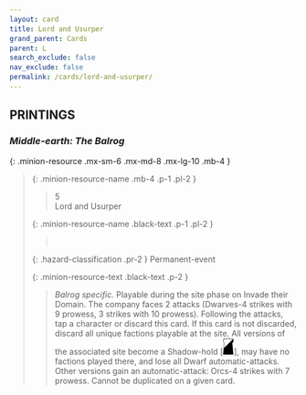 ```yaml
---
layout: card
title: Lord and Usurper
grand_parent: Cards
parent: L
search_exclude: false
nav_exclude: false
permalink: /cards/lord-and-usurper/
---
```


## PRINTINGS


### _Middle-earth: The Balrog_

{: .minion-resource .mx-sm-6 .mx-md-8 .mx-lg-10 .mb-4 }
> {: .minion-resource-name .mb-4 .p-1 .pl-2 }
> > <div class="hazard-mp">5</div>
> > <div class="card-name">Lord and Usurper</div>
>
> {: .minion-resource-name .black-text .p-1 .pl-2 }
> > &nbsp;
>
> {: .hazard-classification .pr-2 }
> Permanent-event
>
> {: .minion-resource-text .black-text .p-2 }
> > _Balrog specific._ Playable during the site phase on Invade their Domain. The company faces 2 attacks (Dwarves-4 strikes with 9 prowess, 3 strikes with 10 prowess). Following the attacks, tap a character or discard this card. If this card is not discarded, discard all unique factions playable at the site. All versions of the associated site become a Shadow-hold \[![](/assets/images/shadow-hold.svg)], may have no factions played there, and lose all Dwarf automatic-attacks. Other versions gain an automatic-attack: Orcs-4 strikes with 7 prowess. Cannot be duplicated on a given card. 
> 
